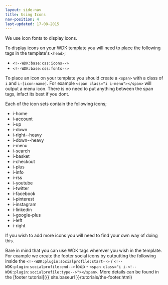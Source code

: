 ```yaml
---
layout: side-nav
title: Using Icons
nav-position: 4
last-updated: 17-08-2015
---
```


We use icon fonts to display icons.

To display icons on your WDK template you will need to place the following tags in the template's `<head>`;
- `<!--WDK:base:css:icons-->`
- `<!--WDK:base:css:fonts--> `

To place an icon on your template you should create a `<span>` with a class of `i` and `i-[icon-name]`. For example `<span class="i i-menu"></span>` will output a menu icon. There is no need to put anything between the span tags, infact its best if you dont.

Each of the icon sets contain the following icons;

- i-home
- i-account
- i-up
- i-down
- i-right--heavy
- i-down--heavy
- i-menu
- i-search
- i-basket
- i-checkout
- i-plus
- i-info
- i-rss
- i-youtube
- i-twitter
- i-facebook
- i-pinterest
- i-instagram
- i-linkedin
- i-google-plus
- i-left
- i-right

If you wish to add more icons you will need to find your own way of doing this.

Bare in mind that you can use WDK tags wherever you wish in the template. For example we create the footer social icons by outputting the following inside the `<!--WDK:plugin:socialprofile:start-->` / `<!--WDK:plugin:socialprofile:end-->` loop - `<span class="i i-<!--WDK:plugin:socialprofile:type-->"></span>`. More details can be found in the [footer tutorial]({{ site.baseurl }}/tutorials/the-footer.html)
